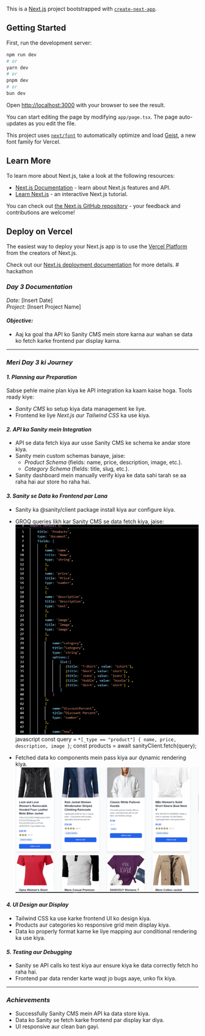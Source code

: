 This is a [Next.js](https://nextjs.org) project bootstrapped with [`create-next-app`](https://nextjs.org/docs/app/api-reference/cli/create-next-app).

## Getting Started

First, run the development server:

```bash
npm run dev
# or
yarn dev
# or
pnpm dev
# or
bun dev
```

Open [http://localhost:3000](http://localhost:3000) with your browser to see the result.

You can start editing the page by modifying `app/page.tsx`. The page auto-updates as you edit the file.

This project uses [`next/font`](https://nextjs.org/docs/app/building-your-application/optimizing/fonts) to automatically optimize and load [Geist](https://vercel.com/font), a new font family for Vercel.

## Learn More

To learn more about Next.js, take a look at the following resources:

- [Next.js Documentation](https://nextjs.org/docs) - learn about Next.js features and API.
- [Learn Next.js](https://nextjs.org/learn) - an interactive Next.js tutorial.

You can check out [the Next.js GitHub repository](https://github.com/vercel/next.js) - your feedback and contributions are welcome!

## Deploy on Vercel

The easiest way to deploy your Next.js app is to use the [Vercel Platform](https://vercel.com/new?utm_medium=default-template&filter=next.js&utm_source=create-next-app&utm_campaign=create-next-app-readme) from the creators of Next.js.

Check out our [Next.js deployment documentation](https://nextjs.org/docs/app/building-your-application/deploying) for more details.
#   h a c k a t h o n 
 
 



### *Day 3 Documentation*  
*Date:* [Insert Date]  
*Project:* [Insert Project Name]  

#### *Objective:*  
- Aaj ka goal tha API ko Sanity CMS mein store karna aur wahan se data ko fetch karke frontend par display karna.  

---

### *Meri Day 3 ki Journey*  

#### *1. Planning aur Preparation*  
Sabse pehle maine plan kiya ke API integration ka kaam kaise hoga. Tools ready kiye:  
- *Sanity CMS* ko setup kiya data management ke liye.  
- Frontend ke liye *Next.js aur Tailwind CSS* ka use kiya.  

#### *2. API ka Sanity mein Integration*  
- API se data fetch kiya aur usse Sanity CMS ke schema ke andar store kiya.  
- Sanity mein custom schemas banaye, jaise:  
  - *Product Schema* (fields: name, price, description, image, etc.).  
  - *Category Schema* (fields: title, slug, etc.).  
- Sanity dashboard mein manually verify kiya ke data sahi tarah se aa raha hai aur store ho raha hai.  

#### *3. Sanity se Data ko Frontend par Lana*  
- Sanity ka @sanity/client package install kiya aur configure kiya.  
- GROQ queries likh kar Sanity CMS se data fetch kiya, jaise:  
![alt text](image-4.png)
  javascript
  const query = `*[_type == "product"] { name, price, description, image }`;
  const products = await sanityClient.fetch(query);
    
- Fetched data ko components mein pass kiya aur dynamic rendering kiya.  
![alt text](image-3.png)

#### *4. UI Design aur Display*  
- Tailwind CSS ka use karke frontend UI ko design kiya.  
- Products aur categories ko responsive grid mein display kiya.  
- Data ko properly format karne ke liye mapping aur conditional rendering ka use kiya.  

#### *5. Testing aur Debugging*  
- Sanity se API calls ko test kiya aur ensure kiya ke data correctly fetch ho raha hai.  
- Frontend par data render karte waqt jo bugs aaye, unko fix kiya.  

---

### *Achievements*  
- Successfully Sanity CMS mein API ka data store kiya.  
- Data ko Sanity se fetch karke frontend par display kar diya.  
- UI responsive aur clean ban gayi.